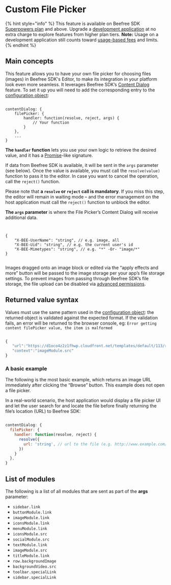 # Custom File Picker

{% hint style="info" %}
This feature is available on Beefree SDK [Superpowers plan](https://dam.beefree.io/pluginpricing) and above. Upgrade a [development application](../../getting-started/readme/development-applications.md) at no extra charge to explore features from higher plan tiers. **Note:** Usage on a development application still counts toward [usage-based fees](https://devportal.beefree.io/hc/en-us/articles/4403095825042-Usage-based-fees) and limits.
{% endhint %}

## Main concepts

This feature allows you to have your own file picker for choosing files (images) in Beefree SDK's Editor, to make its integration in your platform look even more seamless. It leverages Beefree SDK’s [Content Dialog](content-dialog.md) feature. To set it up you will need to add the corresponding entry to the [configuration object](../../getting-started/readme/installation/configuration-parameters/):

```

contentDialog: {
    filePicker: {
        handler: function(resolve, reject, args) {
            // Your function
        }
    },
    ...
}

```

**The `handler` function** lets you use your own logic to retrieve the desired value, and it has a [Promise](https://developer.mozilla.org/en-US/docs/Web/JavaScript/Reference/Global_Objects/Promise)-like signature.

If data from Beefree SDK is available, it will be sent in the `args` parameter (see below). Once the value is available, you must call the `resolve(value)` function to pass it to the editor. In case you want to cancel the operation, call the `reject()` function.

Please note that **a `resolve` or `reject` call is mandatory**. If you miss this step, the editor will remain in waiting mode – and the error management on the host application must call the `reject()` function to unblock the editor.

**The `args` parameter** is where the File Picker’s Content Dialog will receive additional data.

```


{
    "X-BEE-UserName": "string", // e.g. image, all
    "X-BEE-Uid": "string", // e.g. the current user's id
    "X-BEE-Mimetypes": "string", // e.g. "*" -Or- "image/*"
}


```

Images dragged onto an image block or edited via the “apply effects and more” button will be passed to the image storage per your app’s file storage settings. To prevent images from passing through Beefree SDK’s file storage, the file upload can be disabled via [advanced permissions](advanced-permissions.md).

## Returned value syntax

Values must use the same pattern used in the [configuration object](../../getting-started/readme/installation/configuration-parameters/): the returned object is validated against the expected format. If the validation fails, an error will be returned to the browser console, eg: `Error getting content filePicker value, the item is malformed`

```javascript

{
   "url":"https://d1oco4z2z1fhwp.cloudfront.net/templates/default/113/rocket-color.png",
   "context":"imageModule.src"
}

```

### A basic example

The following is the most basic example, which returns an image URL immediately after clicking the “Browse” button. This example does not open a file picker.

In a real-world scenario, the host application would display a file picker UI and let the user search for and locate the file before finally returning the file’s location (URL) to Beefree SDK:

```javascript

contentDialog: {
  filePicker: {
    handler: function(resolve, reject) {
      resolve({
        url: 'string', // url to the file (e.g. http://www.example.com/myimage.jpg)
      })
    }
  },
}

```

## List of modules

The following is a list of all modules that are sent as part of the **args** parameter:

* `sidebar.link`
* `buttonModule.link`
* `imageModule.link`
* `iconsModule.link`
* `menuModule.link`
* `iconsModule.src`
* `socialModule.src`
* `textModule.link`
* `imageModule.src`
* `titleModule.link`
* `row.backgroundImage`
* `backgroundVideo.src`
* `toolbar.specialLink`
* `sidebar.specialLink`
